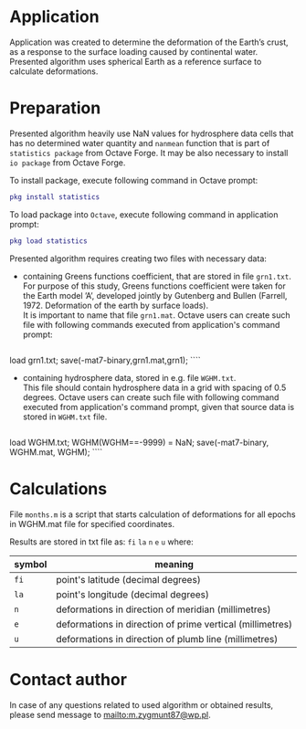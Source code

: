 # Application
Application was created to determine the deformation of the Earth’s crust, as 
a response to the surface loading caused by continental water.
Presented algorithm uses spherical Earth as a reference surface to 
calculate deformations.

# Preparation
Presented algorithm heavily use NaN values for hydrosphere data cells that
has no determined water quantity and `nanmean` function that is part of 
`statistics package` from Octave Forge.
It may be also necessary to install `io package` from Octave Forge.

To install package, execute following command in Octave prompt:

````matlab
pkg install statistics
````

To load package into `Octave`, execute following command in application prompt:

````matlab
pkg load statistics 
````

Presented algorithm requires creating two files with necessary data:

- containing Greens functions coefficient, that are stored in file `grn1.txt`.
For purpose of this study, Greens functions coefficient were taken for
the Earth model ’A’, developed jointly by Gutenberg and Bullen 
(Farrell, 1972. Deformation of the earth by surface loads).  
It is important to name that file `grn1.mat`. Octave users can create such
file with following commands executed from application's command prompt:

    ````matlab
load grn1.txt;
save(-mat7-binary,grn1.mat,grn1);
    ````

- containing hydrosphere data, stored in e.g. file `WGHM.txt`.  
This file should contain hydrosphere data in a grid with spacing of 0.5 degrees.
Octave users can create such file with following command executed from
application's command prompt, given that source data is stored in `WGHM.txt` 
file.

    ````matlab
load WGHM.txt; WGHM(WGHM==-9999) = NaN;
save(-mat7-binary, WGHM.mat, WGHM);
    ````


# Calculations
File `months.m` is a script that starts calculation of deformations
for all epochs in WGHM.mat file for specified coordinates.

Results are stored in txt file as:
`fi` `la` `n` `e` `u`
where:

| symbol | meaning
| ----   | ----
| `fi`   | point's latitude (decimal degrees)
| `la`   | point's longitude (decimal degrees)
| `n`    | deformations in direction of meridian (millimetres)
| `e`    | deformations in direction of prime vertical (millimetres)
| `u`    | deformations in direction of plumb line (millimetres)


# Contact author
In case of any questions related to used algorithm or obtained results, 
please send message to <mailto:m.zygmunt87@wp.pl>.
